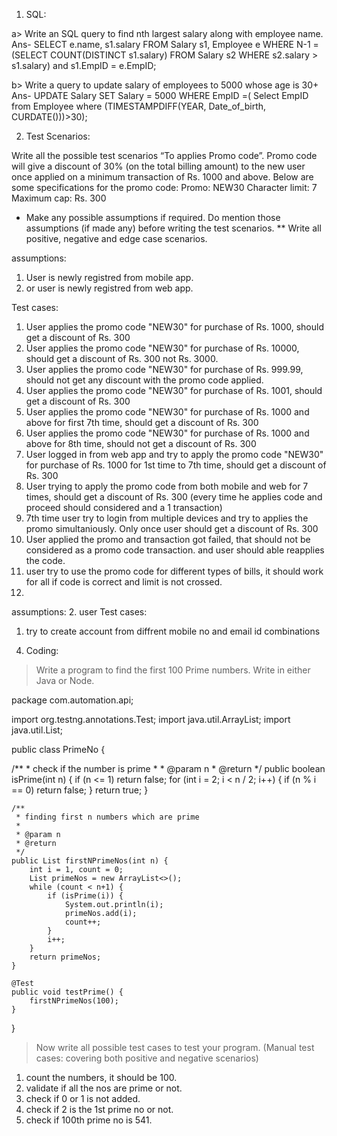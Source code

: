 1. SQL:

a>​ ​Write an SQL query to find nth largest salary along with employee name.
Ans- SELECT e.name, s1.salary FROM Salary s1, Employee e WHERE N-1 = (SELECT COUNT(DISTINCT s1.salary) FROM Salary s2 WHERE s2.salary > s1.salary) and s1.EmpID = e.EmpID;

b> Write a query to update salary of employees to 5000 whose age is 30+
Ans- UPDATE Salary SET Salary = 5000 WHERE EmpID =( Select EmpID from Employee where (TIMESTAMPDIFF(YEAR, Date_of_birth, CURDATE()))>30);


2. Test Scenarios:

Write all the possible test scenarios ​“To applies Promo code”​. Promo code will give a discount of 30% (on the total billing amount) to the new user once applied on a minimum transaction of Rs. 1000 and above. Below are some specifications for the promo code:
Promo:​ NEW30 Character limit:​ 7 Maximum cap: ​Rs.​ ​300
* Make any possible assumptions if required. Do mention those assumptions (if made any) before writing the test scenarios.
** Write all positive, negative and edge case scenarios.


assumptions:
1. User is newly registred from mobile app.
2. or user is newly registred from web app.


Test cases:
1. User applies the promo code "NEW30" for purchase of Rs. 1000, should get a discount of Rs. 300
2. User applies the promo code "NEW30" for purchase of Rs. 10000, should get a discount of Rs. 300 not Rs. 3000.
3. User applies the promo code "NEW30" for purchase of Rs. 999.99, should not get any discount with the promo code applied.
4. User applies the promo code "NEW30" for purchase of Rs. 1001, should get a discount of Rs. 300
5. User applies the promo code "NEW30" for purchase of Rs. 1000 and above for first 7th time, should get a discount of Rs. 300
6. User applies the promo code "NEW30" for purchase of Rs. 1000 and above for 8th time, should not get a discount of Rs. 300
7. User logged in from web app and try to apply the promo code "NEW30" for purchase of Rs. 1000 for 1st time to 7th time, should get a discount of Rs. 300
8. User trying to apply the promo code from both mobile  and web for 7 times, should get a discount of Rs. 300 (every time he applies code and proceed should considered and a 1 transaction)
9. 7th time user try to login from multiple devices and try to applies the promo simultaniously. Only once user should get a discount of Rs. 300
10. User applied the promo and transaction got failed, that should not be considered as a promo code transaction. and user should able reapplies the code.
11. user try to use the promo code for different types of bills, it should work for all if code is correct and limit is not crossed.
12. 

assumptions: 
2. user 
Test cases: 
1. try to create account from diffrent mobile no and email id combinations




4) Coding:

> Write a program to find the first 100 Prime numbers. Write in either Java or Node.

package com.automation.api;

import org.testng.annotations.Test;
import java.util.ArrayList;
import java.util.List;

public class PrimeNo {
    
   /**
     * check if the number is prime
     *
     * @param n
     * @return
     */
    public boolean isPrime(int n) {
        if (n <= 1) return false;
        for (int i = 2; i < n / 2; i++) {
            if (n % i == 0) return false;
        }
        return true;
    }

    /**
     * finding first n numbers which are prime
     *
     * @param n
     * @return
     */
    public List firstNPrimeNos(int n) {
        int i = 1, count = 0;
        List primeNos = new ArrayList<>();
        while (count < n+1) {
            if (isPrime(i)) {
                System.out.println(i);
                primeNos.add(i);
                count++;
            }
            i++;
        }
        return primeNos;
    }

    @Test
    public void testPrime() {
        firstNPrimeNos(100);
    }

}


> Now write all possible test cases to test your program. (Manual test cases: covering both positive and negative scenarios)

1. count the numbers, it should be 100.
2. validate if all the nos are prime or not.
3. check if 0 or 1 is not added.
4. check if 2 is the 1st prime no or not.
5. check if 100th prime no is 541.